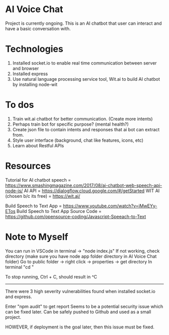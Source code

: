 # AI Voice Chat
Project is currently ongoing.
This is an AI chatbot that user can interact and have a basic conversation with.

# Technologies
1. Installed socket.io to enable real time communication between server and browser
2. Installed express
2. Use natural language processing service tool, Wit.ai to build AI chatbot by installing node-wit

# To dos
1. Train wit.ai chatbot for better communication. (Create more intents)
2. Perhaps train bot for specific purpose? (mental health?)
3. Create json file to contain intents and responses that ai bot can extract from.
4. Style user interface (background, chat like features, icons, etc)
5. Learn about Restful APIs

# Resources 
Tutorial for AI chatbot speech = https://www.smashingmagazine.com/2017/08/ai-chatbot-web-speech-api-node-js/ 
AI API = https://dialogflow.cloud.google.com/#/getStarted 
WIT AI (chosen b/c its free) = https://wit.ai/ 

Build Speech to Text App = https://www.youtube.com/watch?v=iMwEYy-ETos 
Build Speech to Text App Source Code = https://github.com/opensource-coding/Javascript-Speeach-to-Text 


# Note to Myself
You can run in VSCode in terminal -> "node index.js"
If not working, check directory (make sure you have node app folder directory in AI Voice Chat folder)
Go to public folder -> right click -> properties -> get directory
In terminal "cd <directory>"

To stop running, Ctrl + C, should result in ^C

----------------------------------
There were 3 high severity vulnerabilities found when installed socket.io and express.

Enter "npm audit" to get report 
Seems to be a potential security issue which can be fixed later.
Can be safely pushed to Github and used as a small project.

HOWEVER, if deployment is the goal later, then this issue must be fixed.


